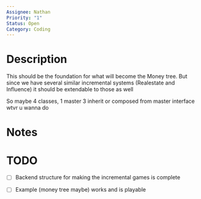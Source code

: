 ```yaml
---
Assignee: Nathan
Priority: "1"
Status: Open
Category: Coding
---
```


# Description

This should be the foundation for what will become the Money tree.
But since we have several similar incremental systems (Realestate and Influence) it should be extendable to those as well

So maybe 4 classes,
1 master
3 inherit or composed from master interface wtvr u wanna do

# Notes



# TODO

- [ ] Backend structure for making the incremental games is complete
- [ ] Example (money tree maybe) works and is playable



